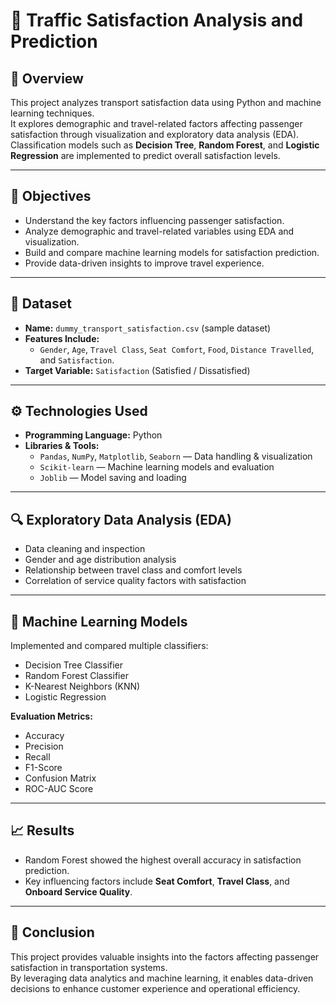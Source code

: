 # 🚗 Traffic Satisfaction Analysis and Prediction

## 📘 Overview
This project analyzes transport satisfaction data using Python and machine learning techniques.  
It explores demographic and travel-related factors affecting passenger satisfaction through visualization and exploratory data analysis (EDA).  
Classification models such as **Decision Tree**, **Random Forest**, and **Logistic Regression** are implemented to predict overall satisfaction levels.

---

## 🎯 Objectives
- Understand the key factors influencing passenger satisfaction.  
- Analyze demographic and travel-related variables using EDA and visualization.  
- Build and compare machine learning models for satisfaction prediction.  
- Provide data-driven insights to improve travel experience.

---

## 🧩 Dataset
- **Name:** `dummy_transport_satisfaction.csv` (sample dataset)  
- **Features Include:**  
  - `Gender`, `Age`, `Travel Class`, `Seat Comfort`, `Food`, `Distance Travelled`, and `Satisfaction`.  
- **Target Variable:** `Satisfaction` (Satisfied / Dissatisfied)

---

## ⚙️ Technologies Used
- **Programming Language:** Python  
- **Libraries & Tools:**  
  - `Pandas`, `NumPy`, `Matplotlib`, `Seaborn` — Data handling & visualization  
  - `Scikit-learn` — Machine learning models and evaluation  
  - `Joblib` — Model saving and loading  

---

## 🔍 Exploratory Data Analysis (EDA)
- Data cleaning and inspection  
- Gender and age distribution analysis  
- Relationship between travel class and comfort levels  
- Correlation of service quality factors with satisfaction  

---

## 🤖 Machine Learning Models
Implemented and compared multiple classifiers:  
- Decision Tree Classifier  
- Random Forest Classifier  
- K-Nearest Neighbors (KNN)  
- Logistic Regression  

**Evaluation Metrics:**  
- Accuracy  
- Precision  
- Recall  
- F1-Score  
- Confusion Matrix  
- ROC-AUC Score  

---

## 📈 Results
- Random Forest showed the highest overall accuracy in satisfaction prediction.  
- Key influencing factors include **Seat Comfort**, **Travel Class**, and **Onboard Service Quality**.  

---

## 🏁 Conclusion
This project provides valuable insights into the factors affecting passenger satisfaction in transportation systems.  
By leveraging data analytics and machine learning, it enables data-driven decisions to enhance customer experience and operational efficiency.
